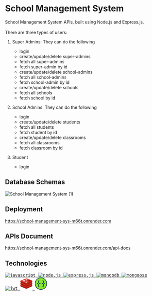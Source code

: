 # School Management System
School Management System APIs, built using Node.js and Express.js. <br/> <br/>
There are three types of users:
1. Super Admins: They can do the following
   - login
   - create/update/delete super-admins
   - fetch all super-admins
   - fetch super-admin by id
   - create/update/delete school-admins
   - fetch all school-admins
   - fetch school-admin by id
   - create/update/delete schools
   - fetch all schools
   - fetch school by id
     
2. School Admins: They can do the following
   - login
   - create/update/delete students
   - fetch all students
   - fetch student by id
   - create/update/delete classrooms
   - fetch all classrooms
   - fetch classroom by id
 
3. Student
   - login
   
## Database Schemas
![School Management System (1)](https://github.com/fady2019/school-management-system-apis/assets/60940882/bcd8f679-5344-42d3-95f2-115dc6b30e0e)

## Deployment
https://school-management-sys-m66t.onrender.com

## APIs Document
https://school-management-sys-m66t.onrender.com/api-docs

## Technologies
<div>
  <kbd title="JavaScript">
    <a href="https://developer.mozilla.org/en-US/docs/Web/JavaScript" target="_blank" rel="noreferrer"> 
      <img src="https://www.vectorlogo.zone/logos/javascript/javascript-icon.svg" alt="javascript" width="40" height="40"/> 
    </a>
  </kbd>

  <kbd title="Node.js">
    <a href="https://nodejs.org" target="_blank" rel="noreferrer"> 
      <img src="https://www.vectorlogo.zone/logos/nodejs/nodejs-icon.svg" alt="node.js" width="40" height="40"/> 
    </a> 
  </kbd>

  <kbd title="Express.js">
    <a href="https://expressjs.com" target="_blank" rel="noreferrer"> 
      <img src="https://www.vectorlogo.zone/logos/expressjs/expressjs-icon.svg" alt="express.js" width="40" height="40"/> 
    </a> 
  </kbd>

  <kbd title="MongoDB">
    <a href="https://www.mongodb.com" target="_blank" rel="noreferrer"> 
      <img src="https://www.vectorlogo.zone/logos/mongodb/mongodb-icon.svg" alt="mongodb" width="40" height="40"/> 
    </a>
  </kbd>
  
  <kbd title="Mongoose.js">
    <a href="https://mongoosejs.com" target="_blank" rel="noreferrer"> 
      <img src="https://mongoosejs.com/docs/images/mongoose5_62x30_transparent.png" alt="mongoose" width="40" height="40"/> 
    </a> 
  </kbd>

  <kbd title="JWT">
    <a href="https://jwt.io" target="_blank" rel="noreferrer"> 
      <img src="https://jwt.io/img/pic_logo.svg" alt="jwt" width="40" height="40"/> 
    </a>
  </kbd>

  <kbd title="Redis">
    <a href="https://redis.io" target="_blank" rel="noreferrer"> 
      <img src="https://github.com/devicons/devicon/blob/master/icons/redis/redis-original.svg" alt="redis" width="40" height="40"/> 
    </a>
  </kbd>

  <kbd title="Swagger">
    <a href="https://swagger.io" target="_blank" rel="noreferrer"> 
      <img src="https://github.com/devicons/devicon/blob/master/icons/swagger/swagger-original.svg" alt="swagger" width="40" height="40"/> 
    </a>
  </kbd>
</div>
